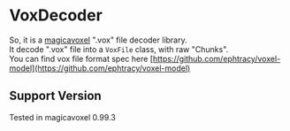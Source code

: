 # VoxDecoder
So, it is a [magicavoxel](https://ephtracy.github.io/) ".vox" file decoder library.  
It decode ".vox" file into a `VoxFile` class, with raw "Chunks".  
You can find vox file format spec here [https://github.com/ephtracy/voxel-model](https://github.com/ephtracy/voxel-model)

## Support Version
Tested in magicavoxel 0.99.3
